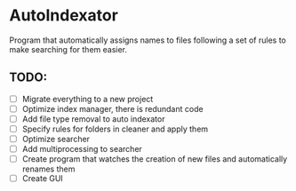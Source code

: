 # AutoIndexator
Program that automatically assigns names to files following a set of rules to make searching for them easier.

## TODO:
- [ ] Migrate everything to a new project
- [ ] Optimize index manager, there is redundant code
- [ ] Add file type removal to auto indexator
- [ ] Specify rules for folders in cleaner and apply them
- [ ] Optimize searcher
- [ ] Add multiprocessing to searcher
- [ ] Create program that watches the creation of new files and automatically renames them
- [ ] Create GUI